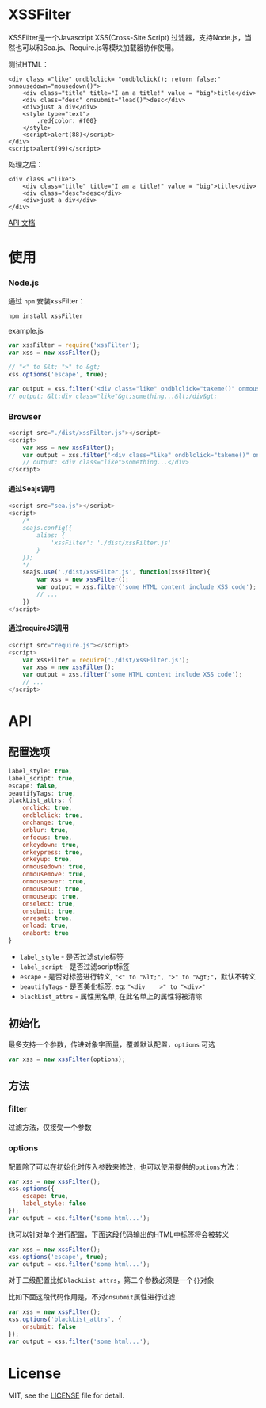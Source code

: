 # XSSFilter
XSSFilter是一个Javascript XSS(Cross-Site Script) 过滤器，支持Node.js，当然也可以和Sea.js、Require.js等模块加载器协作使用。

测试HTML：

```
<div class ="like" ondblclick= "ondblclick(); return false;" onmousedown="mousedown()">
	<div class="title" title="I am a title!" value = "big">title</div>
	<div class="desc" onsubmit="load()">desc</div>
	<div>just a div</div>
	<style type="text">
		.red{color: #f00}
	</style>
	<script>alert(88)</script>
</div>
<script>alert(99)</script>
```

处理之后：

```
<div class ="like">
	<div class="title" title="I am a title!" value = "big">title</div>
	<div class="desc">desc</div>
	<div>just a div</div>
</div>
```

[API 文档](#api)

# 使用

### Node.js
通过 `npm` 安装xssFilter：

```
npm install xssFilter
```

example.js

```javascript
var xssFilter = require('xssFilter');
var xss = new xssFilter();

// "<" to &lt; ">" to &gt;
xss.options('escape', true);

var output = xss.filter('<div class="like" ondblclick="takeme()" onmousedown="mousedown()">something...</div>');
// output: &lt;div class="like"&gt;something...&lt;/div&gt;
```

### Browser

```javascript
<script src="./dist/xssFilter.js"></script>
<script>
    var xss = new xssFilter();
    var output = xss.filter('<div class="like" ondblclick="takeme()" onmousedown="mousedown()">something...</div>');
    // output: <div class="like">something...</div>
</script>
```

#### 通过Seajs调用

```javascript
<script src="sea.js"></script>
<script>
    /*
    seajs.config({
        alias: {
            'xssFilter': './dist/xssFilter.js'
        }
    });
    */
    seajs.use('./dist/xssFilter.js', function(xssFilter){
        var xss = new xssFilter();
        var output = xss.filter('some HTML content include XSS code');
        // ...
    })
</script>
```

#### 通过requireJS调用

```javascript
<script src="require.js"></script>
<script>
    var xssFilter = require('./dist/xssFilter.js');
    var xss = new xssFilter();
    var output = xss.filter('some HTML content include XSS code');
    // ...
</script>
```

# API
## 配置选项

```javascript
label_style: true,
label_script: true,
escape: false,
beautifyTags: true,
blackList_attrs: {
    onclick: true,
    ondblclick: true,
    onchange: true,
    onblur: true,
    onfocus: true,
    onkeydown: true,
    onkeypress: true,
    onkeyup: true,
    onmousedown: true,
    onmousemove: true,
    onmouseover: true,
    onmouseout: true,
    onmouseup: true,
    onselect: true,
    onsubmit: true,
    onreset: true,
    onload: true,
    onabort: true
}
```

- `label_style` - 是否过滤style标签
- `label_script` - 是否过滤script标签
- `escape` - 是否对标签进行转义, `"<" to "&lt;", ">" to "&gt;"`，默认不转义
- `beautifyTags` - 是否美化标签, eg: `"<div    >" to "<div>"`
- `blackList_attrs` - 属性黑名单, 在此名单上的属性将被清除

## 初始化
最多支持一个参数，传进对象字面量，覆盖默认配置，`options` 可选

```javascript
var xss = new xssFilter(options);
```

## 方法

### filter
过滤方法，仅接受一个参数

### options

配置除了可以在初始化时传入参数来修改，也可以使用提供的`options`方法：

```javascript
var xss = new xssFilter();
xss.options({
    escape: true,
    label_style: false
});
var output = xss.filter('some html...');
```

也可以针对单个进行配置，下面这段代码输出的HTML中标签将会被转义

```javascript
var xss = new xssFilter();
xss.options('escape', true);
var output = xss.filter('some html...');
```

对于二级配置比如`blackList_attrs`，第二个参数必须是一个`{}`对象

比如下面这段代码作用是，不对`onsubmit`属性进行过滤

```javascript
var xss = new xssFilter();
xss.options('blackList_attrs', {
    onsubmit: false
});
var output = xss.filter('some html...');
```

# License
MIT, see the [LICENSE](https://github.com/superRaytin/xssFilter/blob/master/LICENSE) file for detail.
